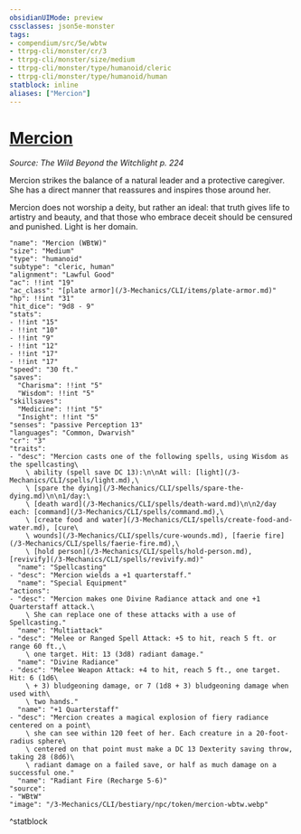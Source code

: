 ```yaml
---
obsidianUIMode: preview
cssclasses: json5e-monster
tags:
- compendium/src/5e/wbtw
- ttrpg-cli/monster/cr/3
- ttrpg-cli/monster/size/medium
- ttrpg-cli/monster/type/humanoid/cleric
- ttrpg-cli/monster/type/humanoid/human
statblock: inline
aliases: ["Mercion"]
---
```

# [Mercion](3-Mechanics\CLI\bestiary\npc/mercion-wbtw.md)
*Source: The Wild Beyond the Witchlight p. 224*  

Mercion strikes the balance of a natural leader and a protective caregiver. She has a direct manner that reassures and inspires those around her.

Mercion does not worship a deity, but rather an ideal: that truth gives life to artistry and beauty, and that those who embrace deceit should be censured and punished. Light is her domain.

```statblock
"name": "Mercion (WBtW)"
"size": "Medium"
"type": "humanoid"
"subtype": "cleric, human"
"alignment": "Lawful Good"
"ac": !!int "19"
"ac_class": "[plate armor](/3-Mechanics/CLI/items/plate-armor.md)"
"hp": !!int "31"
"hit_dice": "9d8 - 9"
"stats":
- !!int "15"
- !!int "10"
- !!int "9"
- !!int "12"
- !!int "17"
- !!int "17"
"speed": "30 ft."
"saves":
  "Charisma": !!int "5"
  "Wisdom": !!int "5"
"skillsaves":
  "Medicine": !!int "5"
  "Insight": !!int "5"
"senses": "passive Perception 13"
"languages": "Common, Dwarvish"
"cr": "3"
"traits":
- "desc": "Mercion casts one of the following spells, using Wisdom as the spellcasting\
    \ ability (spell save DC 13):\n\nAt will: [light](/3-Mechanics/CLI/spells/light.md),\
    \ [spare the dying](/3-Mechanics/CLI/spells/spare-the-dying.md)\n\n1/day:\
    \ [death ward](/3-Mechanics/CLI/spells/death-ward.md)\n\n2/day each: [command](/3-Mechanics/CLI/spells/command.md),\
    \ [create food and water](/3-Mechanics/CLI/spells/create-food-and-water.md), [cure\
    \ wounds](/3-Mechanics/CLI/spells/cure-wounds.md), [faerie fire](/3-Mechanics/CLI/spells/faerie-fire.md),\
    \ [hold person](/3-Mechanics/CLI/spells/hold-person.md), [revivify](/3-Mechanics/CLI/spells/revivify.md)"
  "name": "Spellcasting"
- "desc": "Mercion wields a +1 quarterstaff."
  "name": "Special Equipment"
"actions":
- "desc": "Mercion makes one Divine Radiance attack and one +1 Quarterstaff attack.\
    \ She can replace one of these attacks with a use of Spellcasting."
  "name": "Multiattack"
- "desc": "Melee or Ranged Spell Attack: +5 to hit, reach 5 ft. or range 60 ft.,\
    \ one target. Hit: 13 (3d8) radiant damage."
  "name": "Divine Radiance"
- "desc": "Melee Weapon Attack: +4 to hit, reach 5 ft., one target. Hit: 6 (1d6\
    \ + 3) bludgeoning damage, or 7 (1d8 + 3) bludgeoning damage when used with\
    \ two hands."
  "name": "+1 Quarterstaff"
- "desc": "Mercion creates a magical explosion of fiery radiance centered on a point\
    \ she can see within 120 feet of her. Each creature in a 20-foot-radius sphere\
    \ centered on that point must make a DC 13 Dexterity saving throw, taking 28 (8d6)\
    \ radiant damage on a failed save, or half as much damage on a successful one."
  "name": "Radiant Fire (Recharge 5-6)"
"source":
- "WBtW"
"image": "/3-Mechanics/CLI/bestiary/npc/token/mercion-wbtw.webp"
```
^statblock